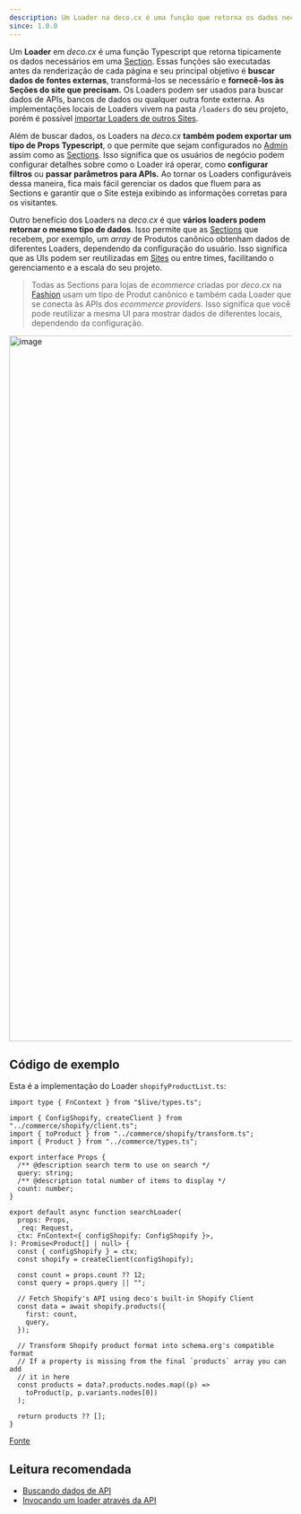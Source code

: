 ```yaml
---
description: Um Loader na deco.cx é uma função que retorna os dados necessários para um Site.
since: 1.0.0
---
```


Um **Loader** em _deco.cx_ é uma função Typescript que retorna tipicamente os
dados necessários em uma [Section](/docs/pt/concepts/section). Essas funções são
executadas antes da renderização de cada página e seu principal objetivo é
**buscar dados de fontes externas**, transformá-los se necessário e
**fornecê-los às Seções do site que precisam.** Os Loaders podem ser usados para
buscar dados de APIs, bancos de dados ou qualquer outra fonte externa. As
implementações locais de Loaders vivem na pasta `/loaders` do seu projeto, porém
é possível
[importar Loaders de outros Sites](/docs/pt/tutorials/importing-other-sites).

Além de buscar dados, os Loaders na _deco.cx_ **também podem exportar um tipo de
Props Typescript**, o que permite que sejam configurados no
[Admin](https://deco.cx/admin) assim como as
[Sections](/docs/pt/concepts/section). Isso significa que os usuários de negócio
podem configurar detalhes sobre como o Loader irá operar, como **configurar
filtros** ou **passar parâmetros para APIs.** Ao tornar os Loaders configuráveis
dessa maneira, fica mais fácil gerenciar os dados que fluem para as Sections e
garantir que o Site esteja exibindo as informações corretas para os visitantes.

Outro benefício dos Loaders na _deco.cx_ é que **vários loaders podem retornar o
mesmo tipo de dados**. Isso permite que as [Sections](/docs/pt/concepts/section)
que recebem, por exemplo, um _array_ de Produtos canônico obtenham dados de
diferentes Loaders, dependendo da configuração do usuário. Isso significa que as
UIs podem ser reutilizadas em [Sites](/docs/pt/concepts/site) ou entre times,
facilitando o gerenciamento e a escala do seu projeto.

> Todas as Sections para lojas de _ecommerce_ criadas por _deco.cx_ na
> [Fashion](https://github.com/deco-sites/fashion) usam um tipo de Produt
> canônico e também cada Loader que se conecta às APIs dos _ecommerce
> providers_. Isso significa que você pode reutilizar a mesma UI para mostrar
> dados de diferentes locais, dependendo da configuração.

<img width="1259" alt="image" src="https://user-images.githubusercontent.com/18706156/224897214-a45b2731-5799-4007-8084-a8a772ddf5d2.png">

## Código de exemplo

Esta é a implementação do Loader `shopifyProductList.ts`:

```tsx
import type { FnContext } from "$live/types.ts";

import { ConfigShopify, createClient } from "../commerce/shopify/client.ts";
import { toProduct } from "../commerce/shopify/transform.ts";
import { Product } from "../commerce/types.ts";

export interface Props {
  /** @description search term to use on search */
  query: string;
  /** @description total number of items to display */
  count: number;
}

export default async function searchLoader(
  props: Props,
  _req: Request,
  ctx: FnContext<{ configShopify: ConfigShopify }>,
): Promise<Product[] | null> {
  const { configShopify } = ctx;
  const shopify = createClient(configShopify);

  const count = props.count ?? 12;
  const query = props.query || "";

  // Fetch Shopify's API using deco's built-in Shopify Client
  const data = await shopify.products({
    first: count,
    query,
  });

  // Transform Shopify product format into schema.org's compatible format
  // If a property is missing from the final `products` array you can add
  // it in here
  const products = data?.products.nodes.map((p) =>
    toProduct(p, p.variants.nodes[0])
  );

  return products ?? [];
}

```

[Fonte](https://github.com/deco-sites/std/blob/bedf496b7a2a480c1a9dfae477fe34020daae821/functions/shopifyProductList.ts)

## Leitura recomendada

- [Buscando dados de API](/docs/pt/tutorials/data-fetching)
- [Invocando um loader através da API](/docs/pt/tutorials/client-side-invocation)
